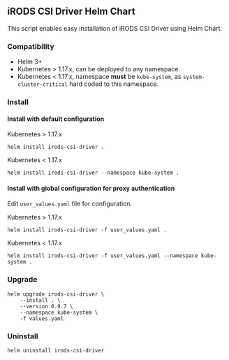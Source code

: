 ## iRODS CSI Driver Helm Chart
This script enables easy installation of iRODS CSI Driver using Helm Chart.

### Compatibility
- Helm 3+
- Kubernetes > 1.17.x, can be deployed to any namespace.
- Kubernetes < 1.17.x, namespace **must** be `kube-system`, as `system-cluster-critical` hard coded to this namespace.

### Install
#### Install with default configuration

Kubernetes > 1.17.x
```shell script
helm install irods-csi-driver .
```

Kubernetes < 1.17.x
```shell script
helm install irods-csi-driver --namespace kube-system .
```



#### Install with global configuration for proxy authentication
Edit `user_values.yaml` file for configuration.

Kubernetes > 1.17.x
```shell script
helm install irods-csi-driver -f user_values.yaml .
```

Kubernetes < 1.17.x
```shell script
helm install irods-csi-driver -f user_values.yaml --namespace kube-system .
```

### Upgrade
```shell script
helm upgrade irods-csi-driver \
    --install . \
    --version 0.9.7 \
    --namespace kube-system \
    -f values.yaml
```

### Uninstall
```shell script
helm uninstall irods-csi-driver
```

